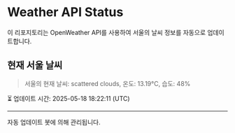 
# Weather API Status

이 리포지토리는 OpenWeather API를 사용하여 서울의 날씨 정보를 자동으로 업데이트합니다.

## 현재 서울 날씨
> 서울의 현재 날씨: scattered clouds, 온도: 13.19°C, 습도: 48%

⏳ 업데이트 시간: 2025-05-18 18:22:11 (UTC)

---
자동 업데이트 봇에 의해 관리됩니다.
